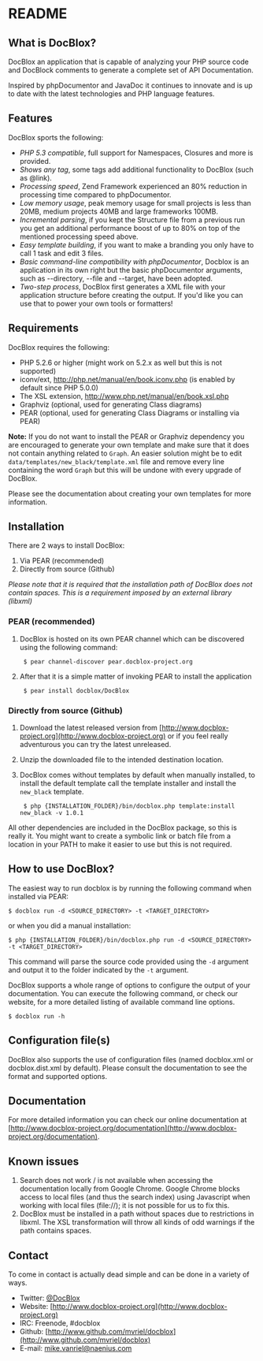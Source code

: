 README
======

What is DocBlox?
----------------

DocBlox an application that is capable of analyzing your PHP source code and
DocBlock comments to generate a complete set of API Documentation.

Inspired by phpDocumentor and JavaDoc it continues to innovate and is up to date
with the latest technologies and PHP language features.

Features
--------

DocBlox sports the following:

* *PHP 5.3 compatible*, full support for Namespaces, Closures and more is provided.
* *Shows any tag*, some tags add additional functionality to DocBlox (such as @link).
* *Processing speed*, Zend Framework experienced an 80% reduction in processing time compared to phpDocumentor.
* *Low memory usage*, peak memory usage for small projects is less than 20MB, medium projects 40MB and large frameworks 100MB.
* *Incremental parsing*, if you kept the Structure file from a previous run you get an additional performance boost of up
  to 80% on top of the mentioned processing speed above.
* *Easy template building*, if you want to make a branding you only have to call 1 task and edit 3 files.
* *Basic command-line compatibility with phpDocumentor*, Docblox is an application in its own right but the
  basic phpDocumentor arguments, such as --directory, --file and --target, have been adopted.
* *Two-step process*, DocBlox first generates a XML file with your application structure before creating the output.
  If you'd like you can use that to power your own tools or formatters!

Requirements
------------

DocBlox requires the following:

* PHP 5.2.6 or higher (might work on 5.2.x as well but this is not supported)
* iconv/ext, http://php.net/manual/en/book.iconv.php (is enabled by default since PHP 5.0.0)
* The XSL extension, http://www.php.net/manual/en/book.xsl.php
* Graphviz (optional, used for generating Class diagrams)
* PEAR (optional, used for generating Class Diagrams or installing via PEAR)

**Note:**
If you do not want to install the PEAR or Graphviz dependency you are encouraged to generate your own template and make sure that it does not contain anything related to `Graph`.
An easier solution might be to edit `data/templates/new_black/template.xml` file and remove every line containing the word `Graph` but this will be undone with every upgrade of DocBlox.

Please see the documentation about creating your own templates for more information.

Installation
------------

There are 2 ways to install DocBlox:

1. Via PEAR (recommended)
2. Directly from source (Github)

_*Please note* that it is required that the installation path of DocBlox does not
contain spaces. This is a requirement imposed by an external library (libxml)_

### PEAR (recommended)

1. DocBlox is hosted on its own PEAR channel which can be discovered using the following command:

        $ pear channel-discover pear.docblox-project.org

2. After that it is a simple matter of invoking PEAR to install the application

        $ pear install docblox/DocBlox

### Directly from source (Github)

1. Download the latest released version from [http://www.docblox-project.org](http://www.docblox-project.org) or
   if you feel really adventurous you can try the latest unreleased.
2. Unzip the downloaded file to the intended destination location.
3. DocBlox comes without templates by default when manually installed, to install
   the default template call the template installer and install the `new_black`
   template.

        $ php {INSTALLATION_FOLDER}/bin/docblox.php template:install new_black -v 1.0.1

All other dependencies are included in the DocBlox package, so this is really it.
You might want to create a symbolic link or batch file from a location in your PATH
to make it easier to use but this is not required.

How to use DocBlox?
-------------------

The easiest way to run docblox is by running the following command when installed via PEAR:

    $ docblox run -d <SOURCE_DIRECTORY> -t <TARGET_DIRECTORY>

or when you did a manual installation:

    $ php {INSTALLATION_FOLDER}/bin/docblox.php run -d <SOURCE_DIRECTORY> -t <TARGET_DIRECTORY>

This command will parse the source code provided using the `-d` argument and
output it to the folder indicated by the `-t` argument.

DocBlox supports a whole range of options to configure the output of your documentation.
You can execute the following command, or check our website, for a more detailed listing of available command line options.

    $ docblox run -h

Configuration file(s)
---------------------

DocBlox also supports the use of configuration files (named docblox.xml or docblox.dist.xml by default).
Please consult the documentation to see the format and supported options.

Documentation
-------------

For more detailed information you can check our online documentation at [http://www.docblox-project.org/documentation](http://www.docblox-project.org/documentation).

Known issues
------------

1. Search does not work / is not available when accessing the documentation locally from Google Chrome.
   Google Chrome blocks access to local files (and thus the search index) using Javascript when working
   with local files (file://); it is not possible for us to fix this.
2. DocBlox must be installed in a path without spaces due to restrictions in libxml. The XSL transformation
   will throw all kinds of odd warnings if the path contains spaces.

Contact
-------

To come in contact is actually dead simple and can be done in a variety of ways.

* Twitter: [@DocBlox](http://twitter.com/docblox)
* Website: [http://www.docblox-project.org](http://www.docblox-project.org)
* IRC:     Freenode, #docblox
* Github:  [http://www.github.com/mvriel/docblox](http://www.github.com/mvriel/docblox)
* E-mail:  [mike.vanriel@naenius.com](mailto:mike.vanriel@naenius.com)

